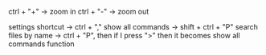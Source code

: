 ctrl + "+" -> zoom in
ctrl + "-" -> zoom out

settings shortcut -> ctrl + ","
show all commands -> shift + ctrl + "P"
search files by name -> ctrl + "P", then if I press ">" then it becomes show all commands function
